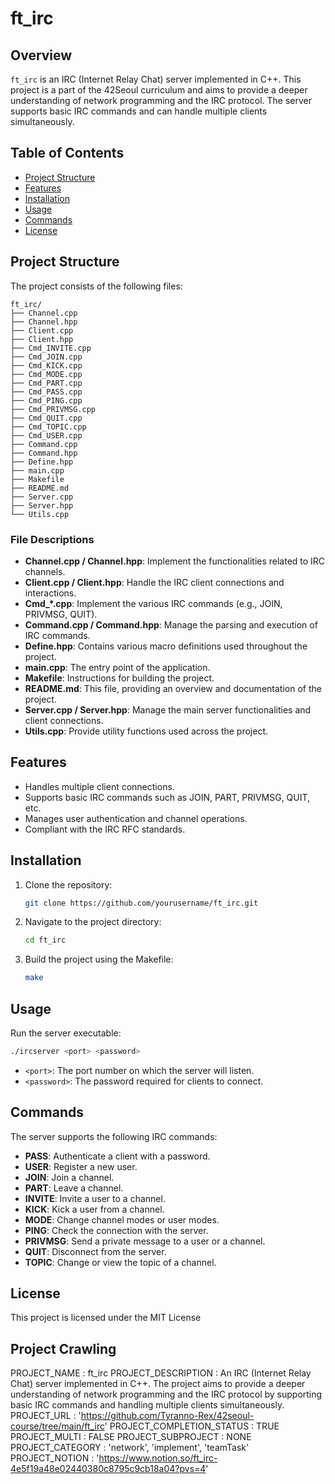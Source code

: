 # ft_irc

## Overview

`ft_irc` is an IRC (Internet Relay Chat) server implemented in C++. This project is a part of the 42Seoul curriculum and aims to provide a deeper understanding of network programming and the IRC protocol. The server supports basic IRC commands and can handle multiple clients simultaneously.

## Table of Contents

- [Project Structure](#project-structure)
- [Features](#features)
- [Installation](#installation)
- [Usage](#usage)
- [Commands](#commands)
- [License](#license)

## Project Structure

The project consists of the following files:

```
ft_irc/
├── Channel.cpp
├── Channel.hpp
├── Client.cpp
├── Client.hpp
├── Cmd_INVITE.cpp
├── Cmd_JOIN.cpp
├── Cmd_KICK.cpp
├── Cmd_MODE.cpp
├── Cmd_PART.cpp
├── Cmd_PASS.cpp
├── Cmd_PING.cpp
├── Cmd_PRIVMSG.cpp
├── Cmd_QUIT.cpp
├── Cmd_TOPIC.cpp
├── Cmd_USER.cpp
├── Command.cpp
├── Command.hpp
├── Define.hpp
├── main.cpp
├── Makefile
├── README.md
├── Server.cpp
├── Server.hpp
└── Utils.cpp
```

### File Descriptions

- **Channel.cpp / Channel.hpp**: Implement the functionalities related to IRC channels.
- **Client.cpp / Client.hpp**: Handle the IRC client connections and interactions.
- **Cmd_*.cpp**: Implement the various IRC commands (e.g., JOIN, PRIVMSG, QUIT).
- **Command.cpp / Command.hpp**: Manage the parsing and execution of IRC commands.
- **Define.hpp**: Contains various macro definitions used throughout the project.
- **main.cpp**: The entry point of the application.
- **Makefile**: Instructions for building the project.
- **README.md**: This file, providing an overview and documentation of the project.
- **Server.cpp / Server.hpp**: Manage the main server functionalities and client connections.
- **Utils.cpp**: Provide utility functions used across the project.

## Features

- Handles multiple client connections.
- Supports basic IRC commands such as JOIN, PART, PRIVMSG, QUIT, etc.
- Manages user authentication and channel operations.
- Compliant with the IRC RFC standards.

## Installation

1. Clone the repository:
   ```sh
   git clone https://github.com/yourusername/ft_irc.git
   ```
2. Navigate to the project directory:
   ```sh
   cd ft_irc
   ```
3. Build the project using the Makefile:
   ```sh
   make
   ```

## Usage

Run the server executable:
```sh
./ircserver <port> <password>
```
- `<port>`: The port number on which the server will listen.
- `<password>`: The password required for clients to connect.

## Commands

The server supports the following IRC commands:

- **PASS**: Authenticate a client with a password.
- **USER**: Register a new user.
- **JOIN**: Join a channel.
- **PART**: Leave a channel.
- **INVITE**: Invite a user to a channel.
- **KICK**: Kick a user from a channel.
- **MODE**: Change channel modes or user modes.
- **PING**: Check the connection with the server.
- **PRIVMSG**: Send a private message to a user or a channel.
- **QUIT**: Disconnect from the server.
- **TOPIC**: Change or view the topic of a channel.

## License

This project is licensed under the MIT License

## Project Crawling

PROJECT_NAME : ft_irc
PROJECT_DESCRIPTION : An IRC (Internet Relay Chat) server implemented in C++. The project aims to provide a deeper understanding of network programming and the IRC protocol by supporting basic IRC commands and handling multiple clients simultaneously.
PROJECT_URL : 'https://github.com/Tyranno-Rex/42seoul-course/tree/main/ft_irc'
PROJECT_COMPLETION_STATUS : TRUE
PROJECT_MULTI : FALSE
PROJECT_SUBPROJECT : NONE
PROJECT_CATEGORY : 'network', 'implement', 'teamTask'
PROJECT_NOTION : 'https://www.notion.so/ft_irc-4e5f19a48e02440380c8795c9cb18a04?pvs=4'